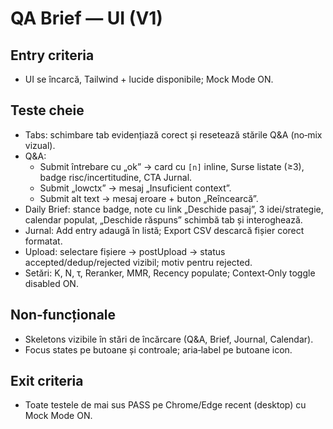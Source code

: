 # QA Brief — UI (V1)

## Entry criteria
- UI se încarcă, Tailwind + lucide disponibile; Mock Mode ON.

## Teste cheie
- Tabs: schimbare tab evidențiază corect și resetează stările Q&A (no‑mix vizual).
- Q&A:
  - Submit întrebare cu „ok” → card cu `[n]` inline, Surse listate (≥3), badge risc/incertitudine, CTA Jurnal.
  - Submit „lowctx” → mesaj „Insuficient context”.
  - Submit alt text → mesaj eroare + buton „Reîncearcă”.
- Daily Brief: stance badge, note cu link „Deschide pasaj”, 3 idei/strategie, calendar populat, „Deschide răspuns” schimbă tab și interoghează.
- Jurnal: Add entry adaugă în listă; Export CSV descarcă fișier corect formatat.
- Upload: selectare fișiere → postUpload → status accepted/dedup/rejected vizibil; motiv pentru rejected.
- Setări: K, N, τ, Reranker, MMR, Recency populate; Context‑Only toggle disabled ON.

## Non‑funcționale
- Skeletons vizibile în stări de încărcare (Q&A, Brief, Journal, Calendar).
- Focus states pe butoane și controale; aria‑label pe butoane icon.

## Exit criteria
- Toate testele de mai sus PASS pe Chrome/Edge recent (desktop) cu Mock Mode ON.
